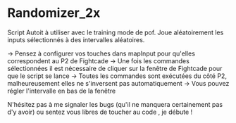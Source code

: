 # Randomizer_2x

Script Autoit à utiliser avec le training mode de pof. Joue aléatoirement les inputs sélectionnés à des intervalles aléatoires.

-> Pensez à configurer vos touches dans mapInput pour qu'elles correspondent au P2 de Fightcade
-> Une fois les commandes sélectionnées il est nécessaire de cliquer sur la fenêtre de Fightcade pour que le script se lance
-> Toutes les commandes sont exécutées du côté P2, malheureusement elles ne s'inversent pas automatiquement
-> Vous pouvez régler l'intervalle en bas de la fenêtre

N'hésitez pas à me signaler les bugs (qu'il ne manquera certainement pas d'y avoir) ou sentez vous libres de toucher au code , je débute !



